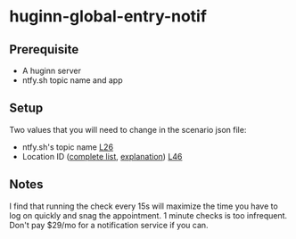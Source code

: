 # huginn-global-entry-notif

## Prerequisite
* A huginn server
* ntfy.sh topic name and app

## Setup
Two values that you will need to change in the scenario json file:
* ntfy.sh's topic name [L26](https://github.com/kylezoa/huginn-global-entry-notif/blob/main/huginn-scenario.json#L26)
* Location ID ([complete list](https://ttp.cbp.dhs.gov/schedulerapi/locations/?temporary=false&inviteOnly=false&operational=true&serviceName=Global%20Entry), [explanation](https://github.com/Drewster727/goes-notify#goes-center-codes)) [L46](https://github.com/kylezoa/huginn-global-entry-notif/blob/main/huginn-scenario.json#L46)

## Notes
I find that running the check every 15s will maximize the time you have to log on quickly and snag the appointment. 1 minute checks is too infrequent. Don't pay $29/mo for a notification service if you can.
